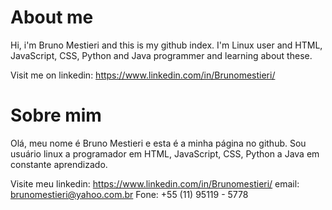   # About me
 
  Hi, i'm Bruno Mestieri and this is my github index.
  I'm Linux user and HTML, JavaScript, CSS, Python and Java programmer and learning about these.

Visit me on linkedin: https://www.linkedin.com/in/Brunomestieri/
 
  # Sobre mim
  
 Olá, meu nome é Bruno Mestieri e esta é a minha página no github.
 Sou usuário linux a programador em HTML, JavaScript, CSS, Python a Java em constante aprendizado.
 
Visite meu linkedin: https://www.linkedin.com/in/Brunomestieri/
email: brunomestieri@yahoo.com.br
Fone: +55 (11) 95119 - 5778
